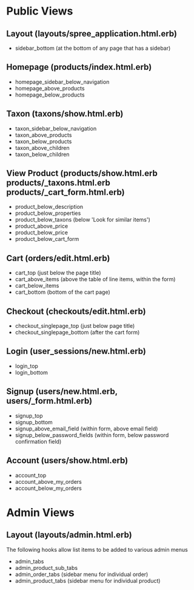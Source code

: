 Public Views
============

Layout (layouts/spree_application.html.erb)
------------------------------------------------

* sidebar_bottom (at the bottom of any page that has a sidebar)

Homepage (products/index.html.erb)
----------------------------------

* homepage_sidebar_below_navigation
* homepage_above_products
* homepage_below_products

Taxon (taxons/show.html.erb)
----------------------------

* taxon_sidebar_below_navigation
* taxon_above_products
* taxon_below_products
* taxon_above_children
* taxon_below_children

View Product (products/show.html.erb products/_taxons.html.erb products/_cart_form.html.erb)
--------------------------------------------------------------------------------------------

* product_below_description
* product_below_properties
* product_below_taxons (below 'Look for similar items')
* product_above_price
* product_below_price
* product_below_cart_form

Cart (orders/edit.html.erb)
---------------------------

* cart_top (just below the page title)
* cart_above_items (above the table of line items, within the form)
* cart_below_items
* cart_bottom (bottom of the cart page)

Checkout (checkouts/edit.html.erb)
----------------------------------

* checkout_singlepage_top (just below page title)
* checkout_singlepage_bottom (after the cart form)

Login (user_sessions/new.html.erb)
----------------------------------

* login_top
* login_bottom

Signup (users/new.html.erb, users/_form.html.erb)
---------------------------

* signup_top
* signup_bottom
* signup_above_email_field (within form, above email field)
* signup_below_password_fields (within form, below password confirmation field)

Account (users/show.html.erb)
-----------------------------

* account_top
* account_above_my_orders
* account_below_my_orders

Admin Views
===========

Layout (layouts/admin.html.erb)
-------------------------------

The following hooks allow list items to be added to various admin menus

* admin_tabs
* admin_product_sub_tabs
* admin_order_tabs (sidebar menu for individual order)
* admin_product_tabs (sidebar menu for individual product)

